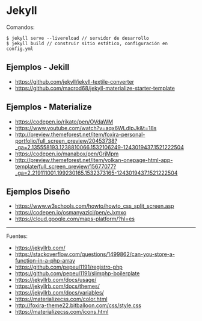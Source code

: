 # Jekyll

Comandos:

    $ jekyll serve --livereload // servidor de desarrollo
    $ jekyll build // construir sitio estático, configuración en config.yml

## Ejemplos - Jekill

+ https://github.com/jekyll/jekyll-textile-converter
+ https://github.com/macrod68/jekyll-materialize-starter-template

## Ejemplos - Materialize

+ https://codepen.io/rikato/pen/OVdaWM
+ https://www.youtube.com/watch?v=aqx6WLdIpJk&t=18s
+ http://preview.themeforest.net/item/foxira-personal-portfolio/full_screen_preview/20453738?_ga=2.135558193.1238810066.1532106249-1243019437.1521222504
+ https://codepen.io/manabox/pen/GrjMpm
+ http://preview.themeforest.net/item/volkan-onepage-html-app-template/full_screen_preview/15677077?_ga=2.219111001.199230165.1532373165-1243019437.1521222504


## Ejemplos Diseño

+ https://www.w3schools.com/howto/howto_css_split_screen.asp
+ https://codepen.io/osmanyazici/pen/eJxmxo
+ https://cloud.google.com/maps-platform/?hl=es

---

Fuentes:

+ https://jekyllrb.com/
+ https://stackoverflow.com/questions/1499862/can-you-store-a-function-in-a-php-array
+ https://github.com/pepeul1191/registro-php
+ https://github.com/pepeul1191/slimphp-boilerplate
+ https://jekyllrb.com/docs/usage/
+ https://jekyllrb.com/docs/themes/
+ https://jekyllrb.com/docs/variables/
+ https://materializecss.com/color.html
+ http://foxira-theme22.bitballoon.com/css/style.css
+ https://materializecss.com/icons.html
